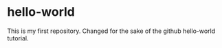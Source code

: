# hello-world
This is my first repository.
Changed for the sake of the github hello-world tutorial.

